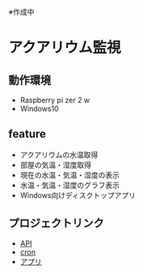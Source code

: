 ※作成中

# アクアリウム監視

## 動作環境
- Raspberry pi zer 2 w
- Windows10

## feature
- アクアリウムの水温取得
- 部屋の気温・湿度取得
- 現在の水温・気温・湿度の表示
- 水温・気温・湿度のグラフ表示
- Windows向けディスクトップアプリ

## プロジェクトリンク
- [API](./api/)
- [cron](./cron/)
- [アプリ](./desktop/)